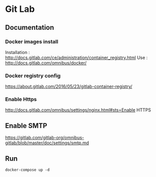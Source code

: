 Git Lab
=======

## Documentation 
### Docker images install
Installation : http://docs.gitlab.com/ce/administration/container_registry.html
Use : http://docs.gitlab.com/omnibus/docker/

### Docker registry config
https://about.gitlab.com/2016/05/23/gitlab-container-registry/

### Enable Https
http://docs.gitlab.com/omnibus/settings/nginx.html#sts=Enable HTTPS

## Enable SMTP
https://gitlab.com/gitlab-org/omnibus-gitlab/blob/master/doc/settings/smtp.md

## Run
```
docker-compose up -d
```

